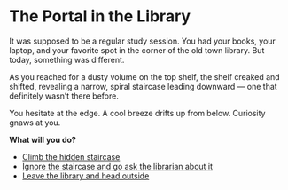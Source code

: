 # The Portal in the Library

It was supposed to be a regular study session. You had your books, your laptop, and your favorite spot in the corner of the old town library. But today, something was different.

As you reached for a dusty volume on the top shelf, the shelf creaked and shifted, revealing a narrow, spiral staircase leading downward — one that definitely wasn’t there before.

You hesitate at the edge. A cool breeze drifts up from below. Curiosity gnaws at you.

**What will you do?**


- [Climb the hidden staircase](stairs.md)
- [Ignore the staircase and go ask the librarian about it](librarian.md)
- [Leave the library and head outside](leave.md)

